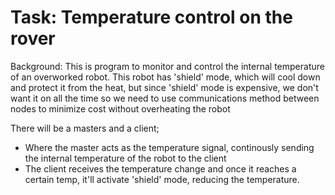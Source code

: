 # Task: Temperature control on the rover

Background: This is program to monitor and control the internal temperature of an overworked robot. 
This robot has 'shield' mode, which will cool down and protect it from the heat, but since 'shield' mode is expensive,
we don't want it on all the time so we need to use communications method between nodes to minimize cost without overheating the robot

There will be a masters and a client;
- Where the master acts as the temperature signal, continously sending the internal temperature of the robot to the client
- The client receives the temperature change and once it reaches a certain temp, it'll activate 'shield' mode, reducing the temperature.